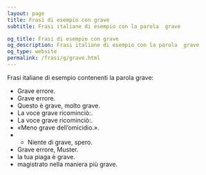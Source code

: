 ```yaml
---
layout: page
title: Frasi di esempio con grave 
subtitle: Frasi italiane di esempio con la parola  grave

og_title: Frasi di esempio con grave 
og_description: Frasi italiane di esempio con la parola  grave
og_type: website
permalink: /frasi/g/grave.html
---
```


Frasi italiane di esempio contenenti la parola grave:


- Grave errore.
- Grave errore.
- Questo è grave, molto grave.
- La voce grave ricominciò:.
- La voce grave ricominciò:.
- «Meno grave dell’omicidio.».
- - Niente di grave, spero.
- Grave errore, Muster.
- la tua piaga è grave.
- magistrato nella maniera più grave.
